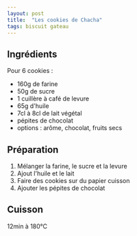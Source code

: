 ```yaml
---
layout: post
title:  "Les cookies de Chacha"
tags: biscuit gateau
---
```


## Ingrédients

Pour 6 cookies :

* 160g de farine
* 50g de sucre
* 1 cuillère à café de levure
* 65g d'huile
* 7cl à 8cl de lait végétal
* pépites de chocolat
* options : arôme, chocolat, fruits secs

## Préparation

1. Mélanger la farine, le sucre et la levure
1. Ajout l'huile et le lait
1. Faire des cookies sur du papier cuisson
1. Ajouter les pépites de chocolat

## Cuisson

12min à 180°C
